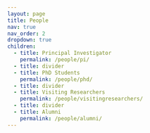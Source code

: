 ```yaml
---
layout: page
title: People
nav: true
nav_order: 2
dropdown: true
children:
  - title: Principal Investigator
    permalink: /people/pi/
  - title: divider
  - title: PhD Students
    permalink: /people/phd/
  - title: divider
  - title: Visiting Researchers
    permalink: /people/visitingresearchers/
  - title: divider
  - title: Alumni
    permalink: /people/alumni/
---
```

